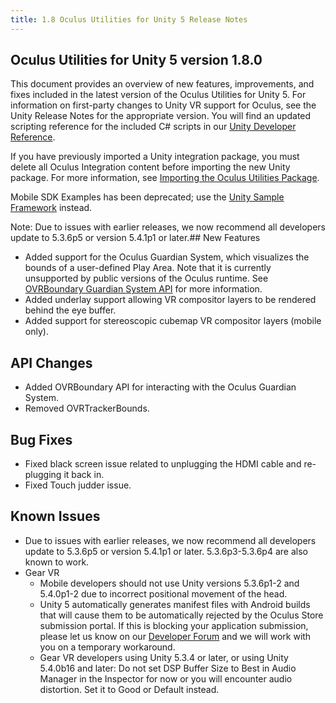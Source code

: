 ```yaml
---
title: 1.8 Oculus Utilities for Unity 5 Release Notes
---
```

## Oculus Utilities for Unity 5 version 1.8.0

This document provides an overview of new features, improvements, and fixes included in the latest version of the Oculus Utilities for Unity 5. For information on first-party changes to Unity VR support for Oculus, see the Unity Release Notes for the appropriate version. You will find an updated scripting reference for the included C# scripts in our [Unity Developer Reference](/documentation/game-engines/latest/concepts/book-unity-reference/).

If you have previously imported a Unity integration package, you must delete all Oculus Integration content before importing the new Unity package. For more information, see [Importing the Oculus Utilities Package](/documentation/unity/latest/concepts/unity-import/ "Oculus Utilities for Unity is an optional Unity Package that includes scripts, prefabs, and other resources to assist with development.").

Mobile SDK Examples has been deprecated; use the [Unity Sample Framework](/documentation/unity/latest/concepts/unity-sample-framework/ "The Oculus Unity Sample Framework provides sample scenes and guidelines for common VR-specific features such as hand presence with Oculus Touch, crosshairs, driving, hybrid mono rendering, and video rendering to a 2D textured quad.") instead.

Note: Due to issues with earlier releases, we now recommend all developers update to 5.3.6p5 or version 5.4.1p1 or later.## New Features

* Added support for the Oculus Guardian System, which visualizes the bounds of a user-defined Play Area. Note that it is currently unsupported by public versions of the Oculus runtime. See [OVRBoundary Guardian System API](/documentation/unity/latest/concepts/unity-ovrboundary/ "OVRBoundary exposes an API for interacting with the Rift Guardian System for Touch.") for more information.
* Added underlay support allowing VR compositor layers to be rendered behind the eye buffer.
* Added support for stereoscopic cubemap VR compositor layers (mobile only). 
## API Changes

* Added OVRBoundary API for interacting with the Oculus Guardian System.
* Removed OVRTrackerBounds.
## Bug Fixes

* Fixed black screen issue related to unplugging the HDMI cable and re-plugging it back in.
* Fixed Touch judder issue. 
## Known Issues

* Due to issues with earlier releases, we now recommend all developers update to 5.3.6p5 or version 5.4.1p1 or later. 5.3.6p3-5.3.6p4 are also known to work.
* Gear VR
	+ Mobile developers should not use Unity versions 5.3.6p1-2 and 5.4.0p1-2 due to incorrect positional movement of the head.
	+ Unity 5 automatically generates manifest files with Android builds that will cause them to be automatically rejected by the Oculus Store submission portal. If this is blocking your application submission, please let us know on our [Developer Forum](https://forums.oculus.com/developer/) and we will work with you on a temporary workaround.
	+ Gear VR developers using Unity 5.3.4 or later, or using Unity 5.4.0b16 and later: Do not set DSP Buffer Size to Best in Audio Manager in the Inspector for now or you will encounter audio distortion. Set it to Good or Default instead.
	
